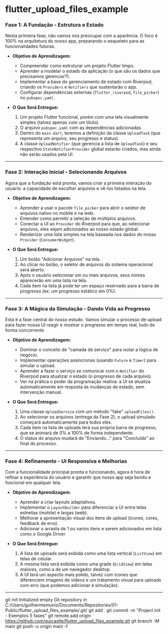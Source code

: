# flutter_upload_files_example

### **Fase 1: A Fundação - Estrutura e Estado**

Nesta primeira fase, não vamos nos preocupar com a aparência. O foco é 100% na arquitetura do nosso app, preparando o esqueleto para as funcionalidades futuras.

* **Objetivo de Aprendizagem:**
    * Compreender como estruturar um projeto Flutter limpo.
    * Aprender a modelar o estado da aplicação (o que são os dados que precisamos gerenciar?).
    * Implementar a base do gerenciamento de estado com Riverpod, criando os `Providers` e `Notifiers` que sustentarão o app.
    * Configurar dependências externas (`flutter_riverpod`, `file_picker`) no `pubspec.yaml`.

* **O Que Será Entregue:**
    1.  Um projeto Flutter funcional, porém com uma tela visualmente simples (talvez apenas com um título).
    2.  O arquivo `pubspec.yaml` com as dependências adicionadas.
    3.  Dentro do `main.dart`, teremos a definição da classe `UploadTask` (que representa um arquivo, seu progresso e status).
    4.  A classe `UploadNotifier` (que gerencia a lista de `UploadTask`) e seu respectivo `StateNotifierProvider` global estarão criados, mas ainda não serão usados pela UI.

---

### **Fase 2: Interação Inicial - Selecionando Arquivos**

Agora que a fundação está pronta, vamos criar a primeira interação do usuário: a capacidade de escolher arquivos e vê-los listados na tela.

* **Objetivo de Aprendizagem:**
    * Aprender a usar o pacote `file_picker` para abrir o seletor de arquivos nativo no mobile e na web.
    * Entender como permitir a seleção de múltiplos arquivos.
    * Conectar a UI ao `Provider` do Riverpod para que, ao selecionar arquivos, eles sejam adicionados ao nosso estado global.
    * Renderizar uma lista simples na tela baseada nos dados do nosso `Provider` (`ConsumerWidget`).

* **O Que Será Entregue:**
    1.  Um botão "Adicionar Arquivos" na tela.
    2.  Ao clicar no botão, o seletor de arquivos do sistema operacional será aberto.
    3.  Após o usuário selecionar um ou mais arquivos, seus nomes aparecerão em uma lista na tela.
    4.  Cada item na lista já pode ter um espaço reservado para a barra de progresso (ex: um progresso estático em 0%).

---

### **Fase 3: A Mágica da Simulação - Dando Vida ao Progresso**

Esta é a fase central do nosso estudo. Vamos simular o processo de upload para fazer nossa UI reagir e mostrar o progresso em tempo real, tudo de forma concorrente.

* **Objetivo de Aprendizagem:**
    * Dominar o conceito de "camada de serviço" para isolar a lógica de negócio.
    * Implementar operações assíncronas (usando `Future` e `Timer`) para simular o upload.
    * Aprender a fazer o serviço se comunicar com o `Notifier` do Riverpod para atualizar o estado (o progresso de cada arquivo).
    * Ver na prática o poder da programação reativa: a UI se atualiza automaticamente em resposta às mudanças de estado, sem intervenção manual.

* **O Que Será Entregue:**
    1.  Uma classe `UploadService` com um método "fake" `uploadFiles()`.
    2.  Ao selecionar os arquivos (entrega da Fase 2), o upload simulado começará automaticamente para todos eles.
    3.  Cada item na lista de uploads terá sua própria barra de progresso, que se animará de 0% a 100% de forma independente.
    4.  O status do arquivo mudará de "Enviando..." para "Concluído" ao final do processo.

---

### **Fase 4: Refinamento - UI Responsiva e Melhorias**

Com a funcionalidade principal pronta e funcionando, agora é hora de refinar a experiência do usuário e garantir que nosso app seja bonito e funcional em qualquer tela.

* **Objetivo de Aprendizagem:**
    * Aprender a criar layouts adaptativos.
    * Implementar o `LayoutBuilder` para diferenciar a UI entre telas estreitas (mobile) e largas (web).
    * Melhorar a apresentação visual dos itens de upload (ícones, cores, feedback de erro).
    * Adicionar o arrasta de 1 ou varios itens e serem adicionados em lista como o Google Driver

* **O Que Será Entregue:**
    1.  A lista de uploads será exibida como uma lista vertical (`ListView`) em telas de celular.
    2.  A mesma lista será exibida como uma grade (`GridView`) em telas maiores, como a de um navegador desktop.
    3.  A UI terá um aspecto mais polido, talvez com ícones que diferenciem imagens de vídeos e um tratamento visual para uploads com erro (que podemos adicionar à simulação).

---

git init 
Initialized empty Git repository in C:/Users/guilhermemuniz/Documents/Repositories/01-Public/flutter_upload_files_example/.git/
git add .
git commit -m "Project init - Exemplos 5 fases"
git remote add origin https://github.com/guicastle/flutter_upload_files_example.git
git branch -M main
git push -u origin main -f